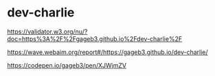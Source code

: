 # dev-charlie

https://validator.w3.org/nu/?doc=https%3A%2F%2Fgageb3.github.io%2Fdev-charlie%2F

https://wave.webaim.org/report#/https://gageb3.github.io/dev-charlie/

https://codepen.io/gageb3/pen/XJWjmZV
